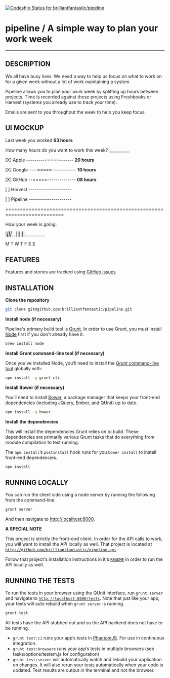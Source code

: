 [ ![Codeship Status for brilliantfantastic/pipeline](https://www.codeship.io/projects/a364cd20-95fe-0131-e1bc-6e8a0237d18c/status?branch=master)](https://www.codeship.io/projects/16883)

pipeline / A simple way to plan your work week
==============================================
***

## DESCRIPTION

We all have busy lives. We need a way to help us focus on what to work on for a given week without a lot of work maintaining a system.

Pipeline allows you to plan your work week by splitting up hours between projects. Time is recorded against these projects using 
Freshbooks or Harvest (systems you already use to track your time).

Emails are sent to you throughout the week to help you keep focus.

## UI MOCKUP

Last week you worked __63 hours__

How many hours do you want to work this week? __________ 

[X] Apple        ---------=====------- __20 hours__

[X] Google       ----=====------------ __10 hours__

[X] GitHub       --=====-------------- __08 hours__

[ ] Harvest      ---------------------

[ ] Pipeline     ---------------------

==========================================================================

How your week is going:

|___|||_____||||||__________

M   T    W    T   F   S   S

## FEATURES

Features and stories are tracked using [GitHub Issues](https://github.com/brilliantfantastic/pipeline/issues)

## INSTALLATION

**Clone the repository**

```sh
git clone git@github.com:brilliantfantastic/pipeline.git
```

**Install node (if necessary)**

Pipeline's primary build tool is [Grunt](http://gruntjs.com/). In order to use Grunt, you must install [Node](http://nodejs.org) first if you don't already have it.

```sh
brew install node
```

**Install Grunt command-line tool (if necessary)**

Once you’ve installed Node, you’ll need to install the [Grunt command-line tool](http://gruntjs.com/using-the-cli) globally with:

```sh
npm install -g grunt-cli
```

**Install Bower (if necessary)**

You’ll need to install [Bower](http://bower.io), a package manager that keeps your front-end dependencies (including JQuery, Ember, and QUnit) up to date.

```sh
npm install -g bower
```

**Install the dependencies**

This will install the dependencies Grunt relies on to build. These dependencies are primarily various Grunt tasks that do everything from module compilation to test running.

The `npm install`’s `postinstall` hook runs for you `bower install` to install front-end dependencies.

```sh
npm install
```

## RUNNING LOCALLY

You can run the client side using a node server by running the following from the command-line.

```sh
grunt server
```

And then navigate to [http://localhost:8000](http://localhost:8000).

**A SPECIAL NOTE**

This project is strictly the front-end client. In order for the API calls to work, you will want to install the API locally as well. That project is located at
[`http://github.com/brilliantfantastic/pipeline-api`](http://github.com/brilliantfantastic/pipeline-api).

Follow that project's installation instructions in it's [`README`](https://github.com/brilliantfantastic/pipeline-api/blob/master/README.md) in order to run the API locally as well.

## RUNNING THE TESTS

To run the tests in your browser using the QUnit interface, run `grunt server` and navigate to [`http://localhost:8000/tests`](http://localhost:8000/tests). Note that just like your app, your tests will auto rebuild when `grunt server` is running.

```sh
grunt test
```

All tests have the API stubbed out and so the API backend does not have to be running.

* `grunt test:ci` runs your app’s tests in [PhantomJS](http://phantomjs.org/). For use in continuous integration. 
* `grunt test:browsers` runs your app’s tests in multiple browsers (see tasks/options/testem.js for configuration)
* `grunt test:server` will automatically watch and rebuild your application on changes. It will also rerun your tests automatically when your code is updated. Test results are output in the terminal and not the browser.
